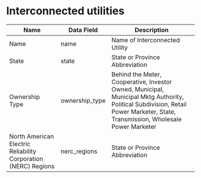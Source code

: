# Interconnected utilities

| Name                                                           | Data Field     | Description                                                                                                                                                                     |
| -------------------------------------------------------------- | -------------- | ------------------------------------------------------------------------------------------------------------------------------------------------------------------------------- |
| Name                                                           | name           | Name of Interconnected Utility                                                                                                                                                  |
| State                                                          | state          | State or Province Abbreviation                                                                                                                                                  |
| Ownership Type                                                 | ownership_type | Behind the Meter, Cooperative, Investor Owned, Municipal, Municipal Mktg Authority, Political Subdivision, Retail Power Marketer, State, Transmission, Wholesale Power Marketer |
| North American Electric Reliability Corporation (NERC) Regions | nerc_regions   | State or Province Abbreviation                                                                                                                                                  |
